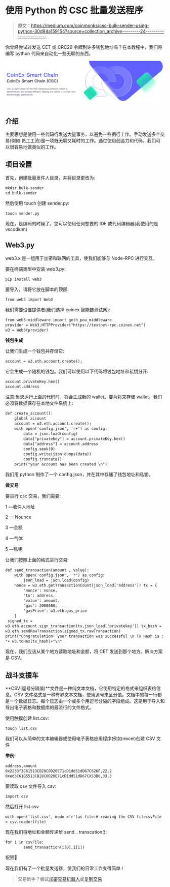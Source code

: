 # 使用 Python 的 CSC 批量发送程序

> 原文：<https://medium.com/coinmonks/csc-bulk-sender-using-python-30d84a159154?source=collection_archive---------24----------------------->

你曾经尝试过发送 CET 或 CRC20 令牌到许多钱包地址吗？在本教程中，我们将编写 python 代码来自动化一些无聊的东西。

![](img/ad5f5886c590e06e022a359764163a8c.png)

## 介绍

主要思想是使用一些代码行发送大量事务，以避免一些例行工作。手动发送多个交易(例如:员工工资)是一项既无聊又耗时的工作。通过使用创造力和代码，我们可以很容易地做类似的工作。

## 项目设置

首先，创建批量发件人目录，并将目录更改为:

```
mkdir bulk-sender
cd bulk-sender
```

然后使用 touch 创建 sender.py:

```
touch sender.py
```

现在，是编码的时候了。您可以使用任何想要的 IDE 或代码编辑器(我使用的是 vscodium)

## Web3.py

web3.x 是一组用于加密和联网的工具，使我们能够与 Node-RPC 进行交互。

要在终端类型中安装 web3.py:

```
pip install web3
```

要导入，请将它放在脚本的顶部:

```
from web3 import Web3
```

我们需要设置提供者(我们选择 coinex 智能链测试网):

```
from web3.middleware import geth_poa_middleware
provider = Web3.HTTPProvider("https://testnet-rpc.coinex.net")
w3 = Web3(provider)
```

**钱包生成**

让我们生成一个钱包并存储它:

```
account = w3.eth.account.create();
```

它会生成一个随机的钱包。我们可以使用以下代码将钱包地址和私钥分开:

```
account.privateKey.hex()
account.address
```

注意:当您运行上面的代码时，将会生成新的 wallet。要为将来存储 wallet，我们必须将数据保存在本地文件系统上:

```
def create_account():
    global account
    account = w3.eth.account.create();
    with open('config.json', 'r+') as config:
        data = json.load(config)
        data["privatekey"] = account.privateKey.hex()
        data["address"] = account.address
        config.seek(0)
        config.write(json.dumps(data))
        config.truncate()
    print("your account has been created \n")
```

我们用 python 制作了一个 config.json，并在其中存储了钱包地址和私钥。

**做交易**

要进行 csc 交易，我们需要:

1 —收件人地址

2 — Nounce

3 —金额

4 —气体

5 —私钥

让我们按照上面的格式进行交易:

```
def send_transaction(amount , value):
    with open('config.json', 'r') as config:
        json_load = json.load(config)
    nonce = w3.eth.getTransactionCount(json_load['address']) tx = {
        'nonce': nonce,
        'to': address,
        'value': amount,
        'gas': 2000000,
        'gasPrice': w3.eth.gas_price
    }
 signed_tx = w3.eth.account.sign_transaction(tx,json_load['privatekey']) tx_hash = w3.eth.sendRawTransaction(signed_tx.rawTransaction) print("Congratulation! your transaction was successful \n TX Hash is : "+ w3.toHex(tx_hash)+"\n"
```

现在，我们应该从某个地方读取地址和金额，将 CET 发送到那个地方。解决方案是 CSV。

## 战斗支援车

**CSV(逗号分隔值)**文件是一种纯文本文档，它使用特定的格式来组织表格信息。CSV 文件格式是一种有界文本文档，使用逗号来区分值。文档中的每一行都是一个数据日志。每个日志由一个或多个用逗号分隔的字段组成。这是用于导入和导出电子表格和数据库的最流行的文件格式。

使用触摸创建 list.csv:

```
touch list.csv
```

我们可以从简单的文本编辑器或使用电子表格应用程序(例如:excel)创建 CSV 文件

**举例:**

```
address,amount
0x2233f3C61513CB28C0D20E71cD1dd51dD67C626F,22.2
0xed3C61G5513CB28C0D20E71cD1dd51dD67CX53B6,33.3
```

要读取 csv 文件导入 csv:

```
import csv
```

然后打开 list.csv

```
with open('list.csv', mode ='r')as file:# reading the CSV filecsvFile = csv.reader(file)
```

现在我们将地址和金额传递给 send _ transcation():

```
for i in csvFile:
        send_transaction(i[0],i[1])
```

祝贺🥳

现在我们有了一个批量发送器，使我们的日常工作变得简单！

> 交易新手？尝试[加密交易机器人](/coinmonks/crypto-trading-bot-c2ffce8acb2a)或[复制交易](/coinmonks/top-10-crypto-copy-trading-platforms-for-beginners-d0c37c7d698c)
